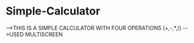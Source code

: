 # Simple-Calculator
-->THIS IS A SIMPLE CALCULATOR WITH FOUR OPERATIONS (+,-,*,/)
-->USED MULTISCREEN

